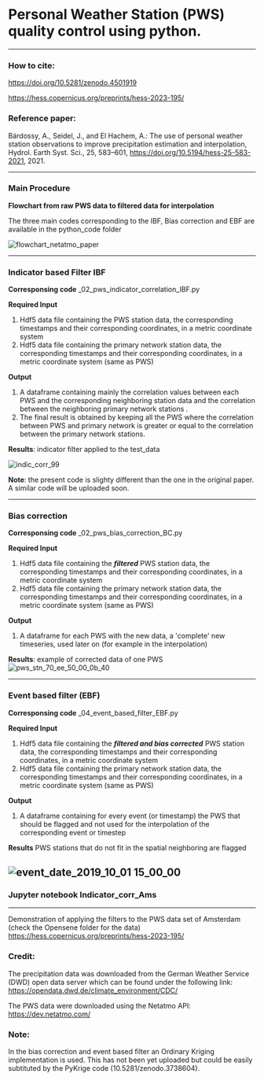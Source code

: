 #  Personal Weather Station (PWS) quality control using python.
 -----------------------------------------------------------------------------------------------
### **How to cite:**

https://doi.org/10.5281/zenodo.4501919

https://hess.copernicus.org/preprints/hess-2023-195/

### Reference paper:
Bárdossy, A., Seidel, J., and El Hachem, A.: The use of personal weather station observations to improve precipitation estimation and interpolation, Hydrol. Earth Syst. Sci., 25, 583–601, https://doi.org/10.5194/hess-25-583-2021, 2021.

-----------------------------------------------------------------------------------------------
### Main Procedure


**Flowchart from raw PWS data to filtered data for interpolation**

The three main codes corresponding to the IBF, Bias correction and EBF are available in the python_code folder

![flowchart_netatmo_paper](https://user-images.githubusercontent.com/22959071/106765543-3303fb00-6639-11eb-92d8-d0e06a6044f1.png)


-----------------------------------------------------------------------------------------------
### Indicator based Filter IBF


**Corresponsing code**
_02_pws_indicator_correlation_IBF.py

****Required Input****
  1. Hdf5 data file containing the PWS station data, the corresponding timestamps and 
    their corresponding coordinates, in a metric coordinate system
  2. Hdf5 data file containing the primary network station data, the corresponding timestamps and
    their corresponding coordinates, in a metric coordinate system (same as PWS)
  
****Output****
  1. A dataframe containing mainly the correlation values between each PWS and the corresponding neighboring station data
    and the correlation between the neighboring primary network stations .
  2. The final result is obtained by keeping all the PWS where the correlation between PWS and 
    primary network is greater or equal to the correlation between the primary network stations.

**Results**: indicator filter applied to the test_data

![indic_corr_99](https://user-images.githubusercontent.com/22959071/106903818-c5200800-66fa-11eb-9efc-8e21011791c5.png)

**Note**: the present code is slighty different than the one in the original paper. A similar code will be uploaded soon.

-----------------------------------------------------------------------------------------------
### Bias correction


**Corresponsing code**
_02_pws_bias_correction_BC.py

****Required Input****
  1. Hdf5 data file containing the ***filtered*** PWS station data, the corresponding timestamps
    and their corresponding coordinates, in a metric coordinate system
  2. Hdf5 data file containing the primary network station data, the corresponding timestamps
    and their corresponding coordinates, in a metric coordinate system (same as PWS)
  
****Output****
  1. A dataframe for each PWS with the new data, a 'complete' new timeseries, used later on (for example in the interpolation)
 
**Results**: example of corrected data of one PWS
![pws_stn_70_ee_50_00_0b_40](https://user-images.githubusercontent.com/22959071/106904335-5d1df180-66fb-11eb-8937-8aaa24c43579.png)

-----------------------------------------------------------------------------------------------
### Event based filter (EBF)

**Corresponsing code**
_04_event_based_filter_EBF.py

****Required Input****
  1. Hdf5 data file containing the ***filtered and bias corrected*** PWS station data,
    the corresponding timestamps and their corresponding coordinates, in a metric coordinate system
  2. Hdf5 data file containing the primary network station data, the corresponding timestamps
    and their corresponding coordinates, in a metric coordinate system (same as PWS)
  
****Output****
  1. A dataframe containing for every event (or timestamp) the PWS that should be flagged and
    not used for the interpolation of the corresponding event or timestep
 
**Results** PWS stations that do not fit in the spatial neighboring are flagged

![event_date_2019_10_01 15_00_00](https://user-images.githubusercontent.com/22959071/106916083-13d39f00-6707-11eb-9d9a-7f3e76367063.png)
-----------------------------------------------------------------------------------------------


### Jupyter notebook Indicator_corr_Ams
 -----------------------------------------------------------------------------------------------
Demonstration of applying the filters to the PWS data set of Amsterdam (check the Opensene folder for the data)
https://hess.copernicus.org/preprints/hess-2023-195/
 
### Credit:
The precipitation data was downloaded from the German Weather Service (DWD) open data server which can be found under the following link: https://opendata.dwd.de/climate_environment/CDC/


The PWS data were downloaded using the Netatmo API: https://dev.netatmo.com/

### Note:
In the bias correction and event based filter an Ordinary Kriging implementation is used. This has not been yet uploaded but could be easily subtituted by the PyKrige code (10.5281/zenodo.3738604).
